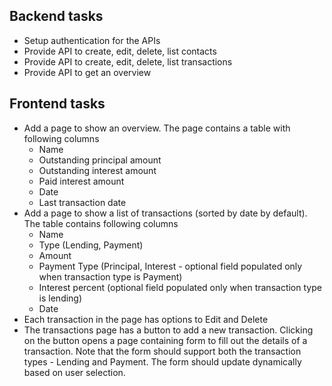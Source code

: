 Backend tasks
--------------
* Setup authentication for the APIs
* Provide API to create, edit, delete, list contacts
* Provide API to create, edit, delete, list transactions
* Provide API to get an overview

Frontend tasks
---------------
* Add a page to show an overview. The page contains a table with following columns
    * Name
    * Outstanding principal amount
    * Outstanding interest amount
    * Paid interest amount
    * Date
    * Last transaction date
* Add a page to show a list of transactions (sorted by date by default). The table contains following columns
    * Name
    * Type (Lending, Payment)
    * Amount
    * Payment Type (Principal, Interest - optional field populated only when transaction type is Payment)
    * Interest percent (optional field populated only when transaction type is lending)
    * Date
* Each transaction in the page has options to Edit and Delete 
* The transactions page has a button to add a new transaction. Clicking on the button opens a page containing form to fill out the details of a transaction. Note that the form should support both the transaction types - Lending and Payment. The form should update dynamically based on user selection.
